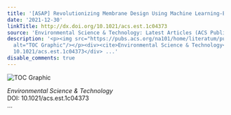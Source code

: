 ```yaml
---
title: '[ASAP] Revolutionizing Membrane Design Using Machine Learning-Bayesian Optimization'
date: '2021-12-30'
linkTitle: http://dx.doi.org/10.1021/acs.est.1c04373
source: 'Environmental Science & Technology: Latest Articles (ACS Publications)'
description: '<p><img src="https://pubs.acs.org/na101/home/literatum/publisher/achs/journals/content/esthag/0/esthag.ahead-of-print/acs.est.1c04373/20211230/images/medium/es1c04373_0007.gif"
  alt="TOC Graphic"/></p><div><cite>Environmental Science & Technology</cite></div><div>DOI:
  10.1021/acs.est.1c04373</div> ...'
disable_comments: true
---
```

<p><img src="https://pubs.acs.org/na101/home/literatum/publisher/achs/journals/content/esthag/0/esthag.ahead-of-print/acs.est.1c04373/20211230/images/medium/es1c04373_0007.gif" alt="TOC Graphic"/></p><div><cite>Environmental Science & Technology</cite></div><div>DOI: 10.1021/acs.est.1c04373</div> ...